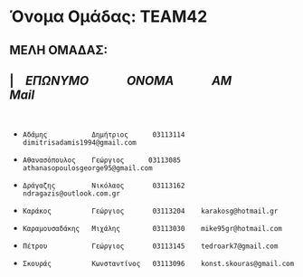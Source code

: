 # Όνομα Ομάδας: TEAM42  

## ΜΕΛΗ ΟΜΑΔΑΣ:


| &ensp; _**ΕΠΩΝΥΜΟ**_ &ensp; &ensp; &ensp; &ensp; _**ΟΝΟΜΑ**_ &ensp; &ensp; &ensp; &ensp; _**ΑΜ**_ &ensp; &ensp; &ensp; &ensp; _**Mail**_   
-

<br/>

*  `Αδάμης           Δημήτριος      03113114    dimitrisadamis1994@gmail.com`

*  `Αθανασόπουλος    Γεώργιος      03113085    athanasopoulosgeorge95@gmail.com`

*  `Δράγαζης         Νικόλαος       03113162    ndragazis@outlook.com.gr`

*  `Καράκος          Γεώργιος       03113204    karakosg@hotmail.gr`

*  `Καραμουσαδάκης   Μιχάλης        03113030    mike95gr@hotmail.com`

*  `Πέτρου           Γεώργιος       03113145    tedroark7@gmail.com`
            			   												      
*  `Σκουράς          Κωνσταντίνος   03113096    konst.skouras@gmail.com` 
  

